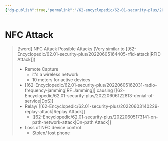 ```yaml
---
{"dg-publish":true,"permalink":"/62-encyclopedic/62-01-security-plus/20220605165734-nfc-attack/","dgHomeLink":true,"dgPassFrontmatter":false}
---
```



# NFC Attack

>[!word] NFC Attack
> Possible Attacks (Very similar to [[62-Encyclopedic/62.01-security-plus/20220605164405-rfid-attack|RFID Attack]])
> - Remote Capture 
>     - it's a wireless network 
>     - 10 meters for active devices 
> - [[62-Encyclopedic/62.01-security-plus/20220605162031-radio-frequency-jamming|RF Jamming]] causing [[62-Encyclopedic/62.01-security-plus/20220606122813-denial-of-service|DoS]] 
> - Relay/ [[62-Encyclopedic/62.01-security-plus/20220603140229-replay-attack|Replay Attack]]
>     - [[62-Encyclopedic/62.01-security-plus/20220605173141-on-path-network-attack|On-path Attack]] 
> - Loss of NFC device control 
>     - Stolen/ lost phone 
